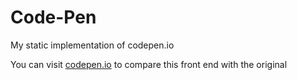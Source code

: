 # Code-Pen
My static implementation of codepen.io

You can visit [codepen.io](https://www.codepen.io/pen) to compare this front end with the original